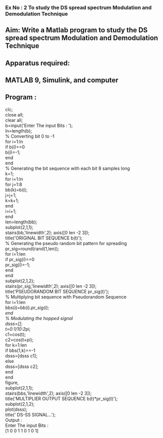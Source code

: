 ### Ex No : 2 To study the DS spread spectrum Modulation and Demodulation Technique

## Aim: Write a Matlab program to study the DS spread spectrum Modulation and Demodulation Technique
## Apparatus required:
## MATLAB 9, Simulink, and computer
## Program :
clc;</br>
close all;</br>
clear all;</br>
b=input('Enter The input Bits : ');</br>
ln=length(b);</br>
% Converting bit 0 to -1</br>
for i=1:ln</br>
if b(i)==0</br>
b(i)=-1;</br>
end</br>
end</br>
% Generating the bit sequence with each bit 8 samples long</br>
k=1;</br>
for i=1:ln</br>
for j=1:8</br>
bb(k)=b(i);</br>
j=j+1;</br>
k=k+1;</br>
end</br>
i=i+1;</br>
end</br>
len=length(bb);</br>
subplot(2,1,1);</br>
stairs(bb,'linewidth',2); axis([0 len -2 3]);</br>
title('ORIGINAL BIT SEQUENCE b(t)');</br>
% Generating the pseudo random bit pattern for spreading</br>
pr_sig=round(rand(1,len));</br>
for i=1:len</br>
if pr_sig(i)==0</br>
pr_sig(i)=-1;</br>
end</br>
end</br>
subplot(2,1,2);</br>
stairs(pr_sig,'linewidth',2); axis([0 len -2 3]);</br>
title('PSEUDORANDOM BIT SEQUENCE pr_sig(t)');</br>
% Multiplying bit sequence with Pseudorandom Sequence</br>
for i=1:len</br>
bbs(i)=bb(i).*pr_sig(i);</br>
end</br>
% Modulating the hopped signal</br>
dsss=[];</br>
t=0:1/10:2*pi;</br>
c1=cos(t);</br>
c2=cos(t+pi);</br>
for k=1:len</br>
if bbs(1,k)==-1</br>
dsss=[dsss c1];</br>
else</br>
dsss=[dsss c2];</br>
end</br>
end</br>
figure,</br>
subplot(2,1,1);</br>
stairs(bbs,'linewidth',2); axis([0 len -2 3]);</br>
title('MULTIPLIER OUTPUT SEQUENCE b(t)*pr_sig(t)');</br>
subplot(2,1,2);</br>
plot(dsss);</br>
title(' DS-SS SIGNAL...');</br>
Output :</br>
Enter The input Bits :</br>
[1 0 0 1 1 0 1 0 1]</br>
